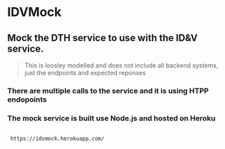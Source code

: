 # IDVMock

## Mock the DTH service to use with the ID&V service.

> This is loosley modelled and does not include all backend systems, just the endpoints and expected reponses

### There are multiple calls to the service and it is using HTPP endopoints

### The mock service is built use Node.js and hosted on Heroku

```
 
 https://idvmock.herokuapp.com/
 
```
